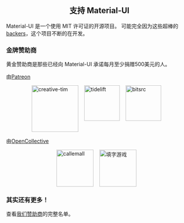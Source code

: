 <h2 align="center">支持 Material-UI</h2>

Material-UI 是一个使用 MIT 许可证的开源项目。 可能完全因为这些超棒的 [backers](/discover-more/backers/)，这个项目不断的在开发。

### 金牌赞助商

黄金赞助商是那些已经向 Material-UI 承诺每月至少捐赠500美元的人。

由[Patreon](https://www.patreon.com/oliviertassinari)

<p style="display: flex; justify-content: center;">
  <a data-ga-event-category="sponsors" data-ga-event-action="logo" data-ga-event-label="creative-tim" href="https://www.creative-tim.com/?partner=104080" rel="noopener sponsored" target="_blank" style="margin-right: 16px;"><img width="126" src="https://github.com/creativetimofficial.png?size=126" alt="creative-tim" title="高级版主题" loading="lazy"></a>
  <a data-ga-event-category="sponsors" data-ga-event-action="logo" data-ga-event-label="tidelift" href="https://tidelift.com/subscription/pkg/npm-material-ui?utm_source=material_ui&utm_medium=referral&utm_campaign=homepage" rel="noopener sponsored" target="_blank" style="margin-right: 16px;"><img width="96" src="https://github.com/tidelift.png?size=96" alt="tidelift" title="获取由 Material-UI 提供的专业帮助" loading="lazy"></a>
  <a data-ga-event-category="sponsors" data-ga-event-action="logo" data-ga-event-label="bitsrc" href="https://bit.dev" rel="noopener sponsored" target="_blank" style="margin-right: 16px;"><img width="96" src="https://github.com/teambit.png?size=96" alt="bitsrc" title="分享你的代码最快的办法" loading="lazy"></a>
</p>

由[OpenCollective](https://opencollective.com/material-ui)

<p style="display: flex; justify-content: center; flex-wrap: wrap;">
  <a data-ga-event-category="sponsors" data-ga-event-action="logo" data-ga-event-label="callemall" href="https://www.call-em-all.com" rel="noopener sponsored" target="_blank" style="margin-right: 16px;"><img src="https://images.opencollective.com/proxy/images?src=https%3A%2F%2Fopencollective-production.s3-us-west-1.amazonaws.com%2Ff4053300-e0ea-11e7-acf0-0fa7c0509f4e.png&height=100" alt="callemall" title="向群组发送消息的最简便的方法" width="100" loading="lazy"></a>
  <a data-ga-event-category="sponsors" data-ga-event-action="logo" data-ga-event-label="callemall" href="https://www.crosswordsolver.com" rel="noopener sponsored" target="_blank" style="margin-right: 16px;"><img src="https://images.opencollective.com/crosswordsolver/avatar.png" alt="填字游戏" title="解字谜" width="100" loading="lazy"></a>
</p>

### 其实还有更多！

查看[我们赞助商](/discover-more/backers/)的完整名单。